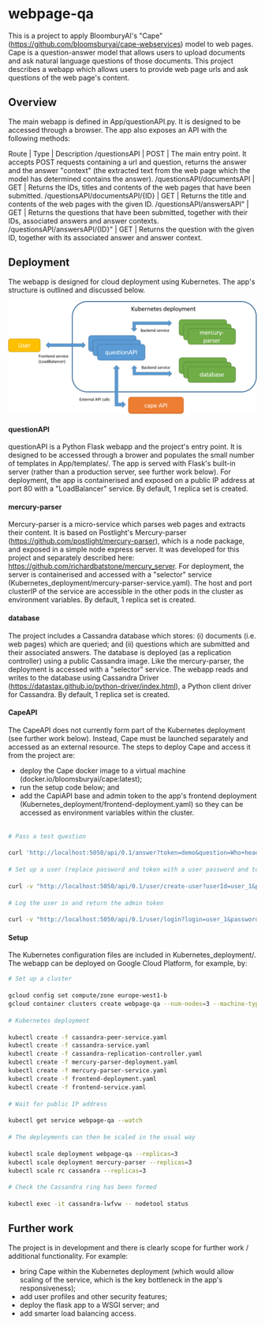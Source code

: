 # webpage-qa

This is a project to apply BloomburyAI's "Cape" (https://github.com/bloomsburyai/cape-webservices) model to web pages. Cape is a question-answer model that allows users to upload documents and ask natural language questions of those documents. This project describes a webapp which allows users to provide web page urls and ask questions of the web page's content.

## Overview

The main webapp is defined in App/questionAPI.py. It is designed to be accessed through a browser. The app also exposes an API with the following methods:

Route | Type | Description
/questionsAPI | POST | The main entry point. It accepts POST requests containing a url and question, returns the answer and the answer "context" (the extracted text from the web page which the model has determined contains the answer).
/questionsAPI/documentsAPI | GET | Returns the IDs, titles and contents of the web pages that have been submitted.
/questionsAPI/documentsAPI/{ID} | GET | Returns the title and contents of the web pages with the given ID.
/questionsAPI/answersAPI" | GET | Returns the questions that have been submitted, together with their IDs, associated answers and answer contexts.
/questionsAPI/answersAPI/{ID}" | GET | Returns the question with the given ID, together with its associated answer and answer context.
 
## Deployment

The webapp is designed for cloud deployment using Kubernetes. The app's structure is outlined and discussed below.

![alt text](https://github.com/richardbatstone/webpage-qa/blob/master/deployment_graphic.png "Deployment structure")

#### questionAPI

questionAPI is a Python Flask webapp and the project's entry point. It is designed to be accessed through a brower and populates the small number of templates in App/templates/. The app is served with Flask's built-in server (rather than a production server, see further work below). For deployment, the app is containerised and exposed on a public IP address at port 80 with a "LoadBalancer" service. By default, 1 replica set is created.

#### mercury-parser

Mercury-parser is a micro-service which parses web pages and extracts their content. It is based on Postlight's Mercury-parser (https://github.com/postlight/mercury-parser), which is a node package, and exposed in a simple node express server. It was developed for this project and separately described here: https://github.com/richardbatstone/mercury_server. For deployment, the server is containerised and accessed with a "selector" service (Kubernetes_deployment/mercury-parser-service.yaml). The host and port clusterIP of the service are accessible in the other pods in the cluster as environment variables. By default, 1 replica set is created.

#### database

The project includes a Cassandra database which stores: (i) documents (i.e. web pages) which are queried; and (ii) questions which are submitted and their associated answers. The database is deployed (as a replication controller) using a public Cassandra image. Like the mercury-parser, the deployment is accessed with a "selector" service. The webapp reads and writes to the database using Cassandra Driver (https://datastax.github.io/python-driver/index.html), a Python client driver for Cassandra. By default, 1 replica set is created.

#### CapeAPI

The CapeAPI does not currently form part of the Kubernetes deployment (see further work below). Instead, Cape must be launched separately and accessed as an external resource. The steps to deploy Cape and access it from the project are:

 - deploy the Cape docker image to a virtual machine (docker.io/bloomsburyai/cape:latest);
 - run the setup code below; and
 - add the CapiAPI base and admin token to the app's frontend deployment (Kubernetes_deployment/frontend-deployment.yaml) so they can be accessed as environment variables within the cluster.
 
 ```bash
 
 # Pass a test question
 
 curl 'http://localhost:5050/api/0.1/answer?token=demo&question=Who+heads+the+board?&text=The+board+is+represented+by+the+chairman'
 
 # Set up a user (replace password and token with a user password and token)
 
 curl -v "http://localhost:5050/api/0.1/user/create-user?userId=user_1&password=password&token=token&superAdminToken=REPLACEME"
 
 # Log the user in and return the admin token
 
 curl -v "http://localhost:5050/api/0.1/user/login?login=user_1&password=password"
 
 ```
 #### Setup
 
 The Kubernetes configuration files are included in Kubernetes_deployment/. The webapp can be deployed on Google Cloud Platform, for example, by:
 
 ```bash
 # Set up a cluster
 
 gcloud config set compute/zone europe-west1-b
 gcloud container clusters create webpage-qa --num-nodes=3 --machine-type "n1-standard-2"
 
 # Kubernetes deployment
 
 kubectl create -f cassandra-peer-service.yaml
 kubectl create -f cassandra-service.yaml
 kubectl create -f cassandra-replication-controller.yaml
 kubectl create -f mercury-parser-deployment.yaml
 kubectl create -f mercury-parser-service.yaml
 kubectl create -f frontend-deployment.yaml
 kubectl create -f frontend-service.yaml
 
 # Wait for public IP address
 
 kubectl get service webpage-qa --watch
 
 # The deployments can then be scaled in the usual way
 
 kubectl scale deployment webpage-qa --replicas=3
 kubectl scale deployment mercury-parser --replicas=3
 kubectl scale rc cassandra --replicas=3
 
 # Check the Cassandra ring has been formed
 
 kubectl exec -it cassandra-lwfvw -- nodetool status
 ```
 
 ## Further work

The project is in development and there is clearly scope for further work / additional functionality. For example:

 - bring Cape within the Kubernetes deployment (which would allow scaling of the service, which is the key bottleneck in the app's responsiveness);
 - add user profiles and other security features;
 - deploy the flask app to a WSGI server; and
 - add smarter load balancing access.
